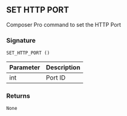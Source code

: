 ## SET HTTP PORT

Composer Pro command to set the HTTP Port


### Signature

`SET_HTTP_PORT ()`


| Parameter | Description |
| --- | --- |
| int | Port ID |


### Returns

`None`


